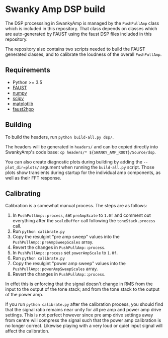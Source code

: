 # Swanky Amp DSP build

The DSP processsing in SwankyAmp is managed by the `PushPullAmp` class which is included in this repository.
That class depends on classes which are auto-generated by FAUST using the faust DSP files included in this repository.

The repository also contains two scripts needed to build the FAUST generated classes,
and to calibrate the loudness of the overall `PushPullAmp`.


## Requirements

* Python >= 3.5
* [FAUST](https://faust.grame.fr/)
* [numpy](https://pypi.org/project/numpy/)
* [scipy](https://pypi.org/project/scipy/)
* [matplotlib](https://pypi.org/project/matplotlib/)
* [faust2hpp](https://github.com/resonantdsp/faust2hpp/)


## Building

To build the headers, run `python build-all.py dsp/`.

The headers will be generated in `headers/` and can be copied directly into SwankyAmp's code base: `cp headers/* ${SWANKY_AMP_ROOT}/Source/dsp`.

You can also create diagnostic plots during building by adding the `--plot_dir=plots/` argument when running the `build-all.py` script.
Those plots show transients during startup for the individual amp components, as well as their FFT response.


## Calibrating

Calibration is a somewhat manual process. The steps are as follows:

1. In `PushPullAmp::process`, set `preAmpScale` to `1.0f` and comment out everything after the `scaleBuffer` call following the `toneStack.process` call.
2. Run `python calibrate.py`
3. Copy the resulgint "pre amp sweep" values into the `PushPullAmp::preAmpSweepScales` array.
4. Revert the changes in `PushPullAmp::process`.
5. In `PushPullAmp::process` set `powerAmpScale` to `1.0f`.
6. Run `python calibrate.py`
7. Copy the resulgint "power amp sweep" values into the `PushPullAmp::powerAmpSweepScales` array.
8. Revert the changes in `PushPullAmp::process`.

In effet this is enforcing that the signal doesn't change in RMS from the input to the output of the tone stack;
and from the tone stack to the output of the power amp.

If you run `python calibrate.py` after the calibration process,
you should find that the signal ratio remains near unity for all pre amp and power amp drive settings.
This is not perfect however since pre amp drive settings away from centre will compress the signal such that the power amp calibration is no longer correct.
Likewise playing with a very loud or quiet input signal will affect the calibration.
